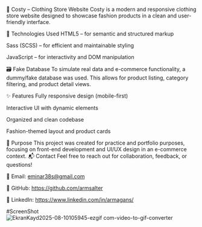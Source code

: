 👗 Costy – Clothing Store Website
Costy is a modern and responsive clothing store website designed to showcase fashion products in a clean and user-friendly interface.

🔧 Technologies Used
HTML5 – for semantic and structured markup

Sass (SCSS) – for efficient and maintainable styling

JavaScript – for interactivity and DOM manipulation

🗃️ Fake Database
To simulate real data and e-commerce functionality, a dummy/fake database was used. This allows for product listing, category filtering, and product detail views.

✨ Features
Fully responsive design (mobile-first)

Interactive UI with dynamic elements

Organized and clean codebase

Fashion-themed layout and product cards

📌 Purpose
This project was created for practice and portfolio purposes, focusing on front-end development and UI/UX design in an e-commerce context.
📬 Contact
Feel free to reach out for collaboration, feedback, or questions!

📧 Email: eminar38s@gmail.com

🔗 GitHub: https://github.com/armsalter

💼 LinkedIn: https://www.linkedin.com/in/armagans/

#ScreenShot
![EkranKayd2025-08-10105945-ezgif com-video-to-gif-converter](https://github.com/user-attachments/assets/6ab67695-e17f-4ada-8af7-fdf1bce5c7f4)

